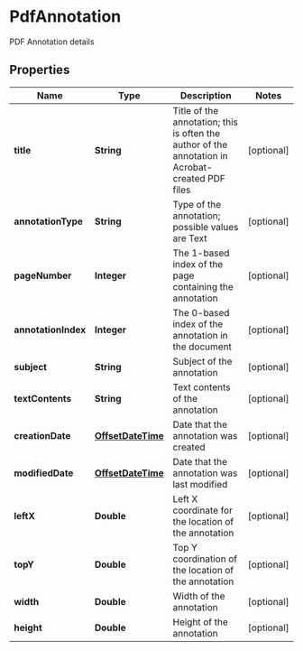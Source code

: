 

# PdfAnnotation

PDF Annotation details
## Properties

Name | Type | Description | Notes
------------ | ------------- | ------------- | -------------
**title** | **String** | Title of the annotation; this is often the author of the annotation in Acrobat-created PDF files |  [optional]
**annotationType** | **String** | Type of the annotation; possible values are Text |  [optional]
**pageNumber** | **Integer** | The 1-based index of the page containing the annotation |  [optional]
**annotationIndex** | **Integer** | The 0-based index of the annotation in the document |  [optional]
**subject** | **String** | Subject of the annotation |  [optional]
**textContents** | **String** | Text contents of the annotation |  [optional]
**creationDate** | [**OffsetDateTime**](OffsetDateTime.md) | Date that the annotation was created |  [optional]
**modifiedDate** | [**OffsetDateTime**](OffsetDateTime.md) | Date that the annotation was last modified |  [optional]
**leftX** | **Double** | Left X coordinate for the location of the annotation |  [optional]
**topY** | **Double** | Top Y coordination of the location of the annotation |  [optional]
**width** | **Double** | Width of the annotation |  [optional]
**height** | **Double** | Height of the annotation |  [optional]



